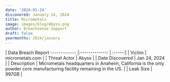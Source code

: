 ```yaml
---
date: '2024-01-24'
discovered: January 24, 2024
title: Micrometals
image: images/blog/Abyss.png
author: Breachsense Support
draft: false
yearmonths: 2024/january
---
```



| Data Breach Report
------------:     |:-------------:    | :-----:|
| Victim      | micrometals.com      | 
| Threat Actor      | Abyss      | 
| Date Discovered      | Jan 24, 2024      | 
| Description      | Micrometals headquarters in Anaheim, California is the only powder core manufacturing facility remaining in the US.      | 
| Leak Size      | 997GB      | 

